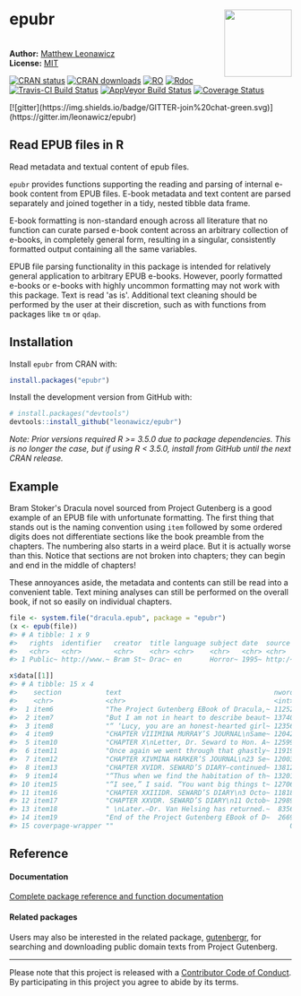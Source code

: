 
<!-- README.md is generated from README.Rmd. Please edit that file -->
epubr <img src="https://github.com/leonawicz/epubr/blob/master/data-raw/epubr.png?raw=true" style="margin-left:10px;margin-bottom:5px;" width="120" align="right">
==================================================================================================================================================================

<br/> **Author:** [Matthew Leonawicz](https://leonawicz.github.io/blog/)<br/> **License:** [MIT](https://opensource.org/licenses/MIT)<br/>

[![CRAN status](http://www.r-pkg.org/badges/version/epubr)](https://cran.r-project.org/package=epubr) [![CRAN downloads](http://cranlogs.r-pkg.org/badges/grand-total/epubr)](https://cran.r-project.org/package=epubr) [![RO](https://badges.ropensci.org/222_status.svg)](https://github.com/ropensci/onboarding/issues/222) [![Rdoc](http://www.rdocumentation.org/badges/version/epubr)](http://www.rdocumentation.org/packages/epubr) [![Travis-CI Build Status](https://travis-ci.org/leonawicz/epubr.svg?branch=master)](https://travis-ci.org/leonawicz/epubr) [![AppVeyor Build Status](https://ci.appveyor.com/api/projects/status/github/leonawicz/epubr?branch=master&svg=true)](https://ci.appveyor.com/project/leonawicz/epubr) [![Coverage Status](https://img.shields.io/codecov/c/github/leonawicz/epubr/master.svg)](https://codecov.io/github/leonawicz/epubr?branch=master)
<p>
</p>
[![gitter](https://img.shields.io/badge/GITTER-join%20chat-green.svg)](https://gitter.im/leonawicz/epubr)

Read EPUB files in R
--------------------

Read metadata and textual content of epub files.

`epubr` provides functions supporting the reading and parsing of internal e-book content from EPUB files. E-book metadata and text content are parsed separately and joined together in a tidy, nested tibble data frame.

E-book formatting is non-standard enough across all literature that no function can curate parsed e-book content across an arbitrary collection of e-books, in completely general form, resulting in a singular, consistently formatted output containing all the same variables.

EPUB file parsing functionality in this package is intended for relatively general application to arbitrary EPUB e-books. However, poorly formatted e-books or e-books with highly uncommon formatting may not work with this package. Text is read 'as is'. Additional text cleaning should be performed by the user at their discretion, such as with functions from packages like `tm` or `qdap`.

Installation
------------

Install `epubr` from CRAN with:

``` r
install.packages("epubr")
```

Install the development version from GitHub with:

``` r
# install.packages("devtools")
devtools::install_github("leonawicz/epubr")
```

*Note: Prior versions required R &gt;= 3.5.0 due to package dependencies. This is no longer the case, but if using R &lt; 3.5.0, install from GitHub until the next CRAN release.*

Example
-------

Bram Stoker's Dracula novel sourced from Project Gutenberg is a good example of an EPUB file with unfortunate formatting. The first thing that stands out is the naming convention using `item` followed by some ordered digits does not differentiate sections like the book preamble from the chapters. The numbering also starts in a weird place. But it is actually worse than this. Notice that sections are not broken into chapters; they can begin and end in the middle of chapters!

These annoyances aside, the metadata and contents can still be read into a convenient table. Text mining analyses can still be performed on the overall book, if not so easily on individual chapters.

``` r
file <- system.file("dracula.epub", package = "epubr")
(x <- epub(file))
#> # A tibble: 1 x 9
#>   rights  identifier   creator  title language subject date  source  data 
#>   <chr>   <chr>        <chr>    <chr> <chr>    <chr>   <chr> <chr>   <lis>
#> 1 Public~ http://www.~ Bram St~ Drac~ en       Horror~ 1995~ http:/~ <tib~

x$data[[1]]
#> # A tibble: 15 x 4
#>    section           text                                      nword nchar
#>    <chr>             <chr>                                     <int> <int>
#>  1 item6             "The Project Gutenberg EBook of Dracula,~ 11252 60972
#>  2 item7             "But I am not in heart to describe beaut~ 13740 71798
#>  3 item8             "“ ‘Lucy, you are an honest-hearted girl~ 12356 65522
#>  4 item9             "CHAPTER VIIIMINA MURRAY’S JOURNAL\nSame~ 12042 62724
#>  5 item10            "CHAPTER X\nLetter, Dr. Seward to Hon. A~ 12599 66678
#>  6 item11            "Once again we went through that ghastly~ 11919 62949
#>  7 item12            "CHAPTER XIVMINA HARKER’S JOURNAL\n23 Se~ 12003 62234
#>  8 item13            "CHAPTER XVIDR. SEWARD’S DIARY—continued~ 13812 72903
#>  9 item14            "“Thus when we find the habitation of th~ 13201 69779
#> 10 item15            "“I see,” I said. “You want big things t~ 12706 66921
#> 11 item16            "CHAPTER XXIIIDR. SEWARD’S DIARY\n3 Octo~ 11818 61550
#> 12 item17            "CHAPTER XXVDR. SEWARD’S DIARY\n11 Octob~ 12989 68564
#> 13 item18            " \nLater.—Dr. Van Helsing has returned.~  8356 43464
#> 14 item19            "End of the Project Gutenberg EBook of D~  2669 18541
#> 15 coverpage-wrapper ""                                            0     0
```

Reference
---------

#### Documentation

[Complete package reference and function documentation](https://leonawicz.github.io/epubr/)

#### Related packages

Users may also be interested in the related package, [gutenbergr](https://github.com/ropenscilabs/gutenbergr), for searching and downloading public domain texts from Project Gutenberg.

------------------------------------------------------------------------

Please note that this project is released with a [Contributor Code of Conduct](CODE_OF_CONDUCT.md). By participating in this project you agree to abide by its terms.
